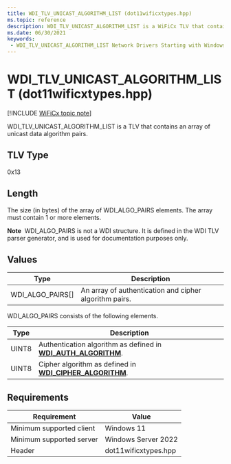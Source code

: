 ```yaml
---
title: WDI_TLV_UNICAST_ALGORITHM_LIST (dot11wificxtypes.hpp)
ms.topic: reference
description: WDI_TLV_UNICAST_ALGORITHM_LIST is a WiFiCx TLV that contains an array of unicast data algorithm pairs.
ms.date: 06/30/2021
keywords:
 - WDI_TLV_UNICAST_ALGORITHM_LIST Network Drivers Starting with Windows Vista
---
```


# WDI\_TLV\_UNICAST\_ALGORITHM\_LIST (dot11wificxtypes.hpp)

[!INCLUDE [WiFiCx topic note](../includes/wificx-version-warning.md)]



WDI\_TLV\_UNICAST\_ALGORITHM\_LIST is a TLV that contains an array of unicast data algorithm pairs.

## TLV Type


0x13

## Length


The size (in bytes) of the array of WDI\_ALGO\_PAIRS elements. The array must contain 1 or more elements.

**Note**  WDI\_ALGO\_PAIRS is not a WDI structure. It is defined in the WDI TLV parser generator, and is used for documentation purposes only.

 

## Values


| Type                 | Description                                            |
|----------------------|--------------------------------------------------------|
| WDI\_ALGO\_PAIRS\[\] | An array of authentication and cipher algorithm pairs. |

 

WDI\_ALGO\_PAIRS consists of the following elements.

| Type  | Description                                                                                     |
|-------|-------------------------------------------------------------------------------------------------|
| UINT8 | Authentication algorithm as defined in [**WDI\_AUTH\_ALGORITHM**](/windows-hardware/drivers/ddi/dot11wificxtypes/ne-dot11wificxtypes-wdi_auth_algorithm). |
| UINT8 | Cipher algorithm as defined in [**WDI\_CIPHER\_ALGORITHM**](/windows-hardware/drivers/ddi/dot11wificxtypes/ne-dot11wificxtypes-wdi_cipher_algorithm).     |

 

## Requirements

|Requirement|Value|
|--- |--- |
|Minimum supported client|Windows 11|
|Minimum supported server|Windows Server 2022|
|Header|dot11wificxtypes.hpp|

 


